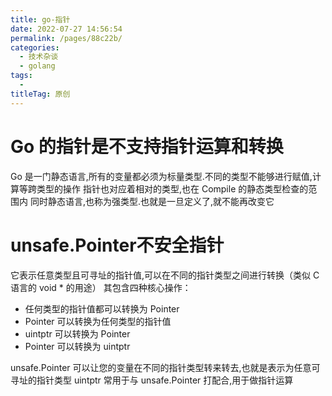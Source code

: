 ```yaml
---
title: go-指针
date: 2022-07-27 14:56:54
permalink: /pages/88c22b/
categories:
  - 技术杂谈
  - golang
tags:
  - 
titleTag: 原创
---
```


# Go 的指针是不支持指针运算和转换
Go 是一门静态语言,所有的变量都必须为标量类型.不同的类型不能够进行赋值,计算等跨类型的操作
指针也对应着相对的类型,也在 Compile 的静态类型检查的范围内
同时静态语言,也称为强类型.也就是一旦定义了,就不能再改变它



# unsafe.Pointer不安全指针
它表示任意类型且可寻址的指针值,可以在不同的指针类型之间进行转换（类似 C 语言的 void * 的用途）
其包含四种核心操作：
- 任何类型的指针值都可以转换为 Pointer
- Pointer 可以转换为任何类型的指针值
- uintptr 可以转换为 Pointer
- Pointer 可以转换为 uintptr

unsafe.Pointer 可以让您的变量在不同的指针类型转来转去,也就是表示为任意可寻址的指针类型
uintptr 常用于与 unsafe.Pointer 打配合,用于做指针运算
